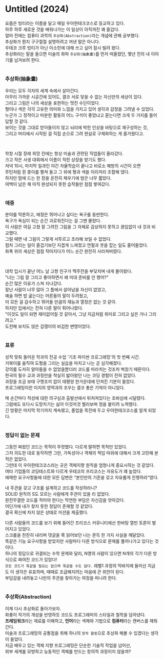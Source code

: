 # Untitled (2024)

요즘은 빙티라는 이름을 달고 매일 우아한테크코스로 등교하고 있다.   
하루 하루 새로운 것을 배워나가는 이 일상이 아직까진 꽤 즐겁다.  
얼마 전에는 컴퓨터 과학의 `추상화(Abstraction)`라는 개념에 관해 공부했다.  
추상화가 뭔지 구구절절 설명하려고 꺼낸 말은 아니다.  
우테코 크루 빙티가 아닌 이소민에 대해 쓰고 싶어 잠시 빌려 왔다.  
추상화라는 말을 들으면 미술의 화파 `추상화(抽象畫)`를 먼저 떠올렸던, 몇년 전의 내 이야기를 남겨보려 한다.

#

### 추상화(抽象畫)

우리는 모두 각자의 세계 속에서 살아간다.  
아무리 가까운 시공간에 있어도, 결코 서로 닿을 수 없는 자신만의 세상이 있다.  
그리고 그림은 나의 세상을 표현하는 멋진 수단이었다.  
형이나 색은 각각 고유한 의미와 느낌을 가지고 있어 생각과 감정을 그려낼 수 있었다.  
누군가 그 정적이고 따분한 활동의 어느 구석이 좋았냐고 묻는다면 크게 두 가지를 들어 답할 것 같다.  
보이는 것을 그대로 받아들이지 않고 뇌리에 박힌 인상을 바탕으로 재구성하는 것,  
그리고 머리에서 시작된 걸 직접 손으로 그려 현실로 구체화하는 게 즐거웠다고.

<br>

학창 시절 장래 희망 칸에는 항상 미술과 관련된 직업들이 올라갔다.  
크고 작은 사생 대회에서 이름이 적힌 상장을 받기도 했다.  
저녁 10시, 마지막 일과인 야간 자율학습이 끝나고 비로소 해방의 시간이 오면  
루틴처럼 흰 종이를 펼쳐 들고 그 위에 형과 색을 이리저리 조합해 댔다.  
하지만 맘에 드는 한 장을 온전히 채우기에 밤은 너무 짧았다.  
여백이 남은 채 아직 완성되지 못한 습작들만 점점 쌓여갔다.  

#

### 애증

분야를 막론하고, 애정은 뛰어나고 싶다는 욕구를 동반한다.  
욕구가 욕심이 되는 순간 괴로워진다는 걸 그땐 몰랐다.  
이 사람은 여길 고쳤
잘 그려진 그림을 그 자체로 감상하지 못하고 끊임없이 내 것과 비교했다.  
그럴 때면 내 그림이 그렇게 서투르고 초라해 보일 수 없었다.  
점차 그리는 일이 즐겁기보단 지겹게 느껴졌고 연필과 붓을 잡는 일도 줄어들었다.  
화폭 위의 세상은 점점 작아지다가 어느 순간 완전히 사라져버렸다.

<br>

대학 입시가 끝난 어느 날 고향 친구가 맥주잔을 부딪치며 내게 물어왔다.  
"너는 그림 잘 그리고 좋아하면서 왜 미대 준비를 안 했어?"  
순간 많은 이유가 스쳐 지나갔다.  
잘난 사람이 너무 많아 그 틈에서 살아남을 자신이 없었고,  
예술 하면 밥 굶는다는 어른들의 말이 두려웠고,  
이 모든 걸 감수하고 뛰어들 만큼의 재능과 열정은 없는 것 같아.  
하지만 입에서는 전혀 다른 말이 튀어나왔다.  
"이것도 일이 되면 재미없어질 것 같아서, 그냥 지금처럼 취미로 그리고 싶은 거나 그리려고."  
도전해 보지도 않은 겁쟁이의 비겁한 변명이었다.  

#

### 표류

성적 맞춰 들어온 학과의 전공 수업 '기초 파이썬 프로그래밍'의 첫 번째 시간.  
거북이를 움직여 도형을 그리는 실습을 마치고 나는 곧 심각해졌다.  
강의를 도저히 알아들을 수 없었을뿐더러 코드를 따라치는 것조차 벅찼기 때문이다.  
한국의 필수 교과 과정만을 착실히 밟아왔던 나는 코딩 경험이 전혀 없었다.  
과장을 조금 보태 구명조끼 없이 태평양 한가운데에 던져진 기분이 들었다.  
프로그래밍이란 미지의 영역과의 조우는 결코 좋은 기억이 아니었다.  

매 순간마다 적성에 대한 의구심과 출발선에서 뒤처져있다는 조바심에 시달렸다.  
그럼에도 또다시 도망치기는 싫어 이것저것 찔러보며 정을 붙이려 노력했다.  
긴 방황은 마지막 학기까지 계속됐고, 졸업을 목전에 두고 우아한테크코스를 알게 되었다.  

#

### 정답이 없는 문제

그동안 짜왔던 코드는 목적이 뚜렷했다. 다르게 말하면 목적만 있었다.  
그저 의도한 대로 동작하면 그만, 가독성이나 객체의 책임 따위에 대해서 크게 고민해 본 적은 없었다.  
그런데 이 우아한테크코스라는 곳은 객체지향 원칙을 엄청나게 중요시하는 것 같았다.  
여타 기업들의 코딩테스트와 다르게 우테코의 프리코스는 자유도가 꽤 높았다.  
애매한 요구사항들에 대한 모든 답변은 “본인만의 기준을 갖고 자유롭게 진행하라”였다.  

내 주관을 갖고 구조를 설계하고 코드를 작성하라니?  
SOLID 원칙의 S도 모르는 사람에게 주관이 있을 리 없었다.  
완전무결한 코드를 적어야 한다는 막연한 부담은 자신감을 앗아갔다.  
어딘가에 내가 찾지 못한 정답이 존재할 것 같았다.  
결국 확신에 차지 않은 상태로 미션을 제출했다.  

다른 사람들의 코드를 보기 위해 들어간 프리코스 커뮤니티에선 한바탕 열띤 토론이 벌어지고 있었다.  
스크롤을 찬찬히 내리며 댓글을 쭉 읽어보던 나는 문득 한 가지 사실을 깨달았다.  
똑같은 기능 요구사항을 받았지만 사람마다 다른 방식으로 문제를 풀어나가고 있다는 것이다.  
하나의 정답으로 귀결되는 수학 문제와 달리, N명의 사람이 있으면 N개의 각기 다른 방식으로 짜여진 코드가 있었다!  
`모든 코드가 똑같을 필요는 없으며 똑같을 수도 없다.`
레벨1 과정의 막바지에 들어선 지금도 이 생각은 유효하며, 때때로 조급해지려는 마음에 큰 위안이 된다.  
부담감을 내려놓고 나만의 주관을 찾아가는 여정을 떠나려 한다.  

#

### 추상화(Abstraction)

이제 다시 추상화로 돌아가보자.  
화풍이 작가의 개성을 반영하듯 코드도 프로그래머의 스타일과 철학을 담아낸다.  
**프레임워크**라는 재료를 이해하고, **언어**라는 색채와 기법으로 **컴퓨터**라는 캔버스를 채워간다.  
미술과 프로그래밍의 공통점을 취해 하나의 `창작 활동`으로 추상화 해볼 수 있겠다는 생각이 들었다.  
지금 배우고 있는 객체 지향 프로그래밍은 단순한 기술적 작업을 넘어선,  
외부 세계를 모방하고 능동적인 객체를 만드는 창의적 과정이지 않을까?  
